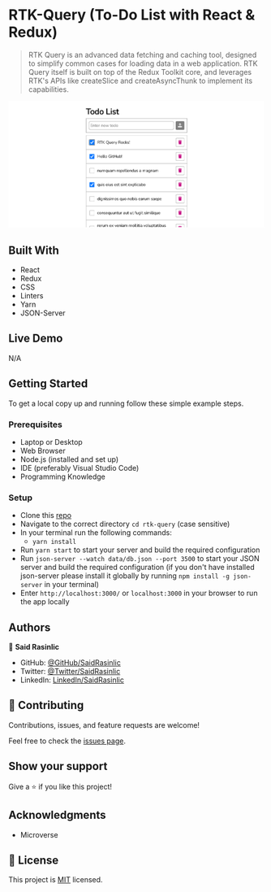 # RTK-Query (To-Do List with React & Redux)

> RTK Query is an advanced data fetching and caching tool, designed to simplify common cases for loading data in a web application. RTK Query itself is built on top of the Redux Toolkit core, and leverages RTK's APIs like createSlice and createAsyncThunk to implement its capabilities.

![screenshot](./public/Project-Snapshot.png)

## Built With

- React
- Redux
- CSS
- Linters
- Yarn
- JSON-Server

## Live Demo

N/A

## Getting Started

To get a local copy up and running follow these simple example steps.

### Prerequisites

- Laptop or Desktop
- Web Browser
- Node.js (installed and set up)
- IDE (preferably Visual Studio Code)
- Programming Knowledge

### Setup

- Clone this [repo](https://github.com/SaidRasinlic/RTK-Query)
- Navigate to the correct directory `cd rtk-query` (case sensitive)
- In your terminal run the following commands:
  - `yarn install`
- Run `yarn start` to start your server and build the required configuration
- Run `json-server --watch data/db.json --port 3500` to start your JSON server and build the required configuration (if you don't have installed json-server please install it globally by running `npm install -g json-server` in your terminal)
- Enter `http://localhost:3000/` or `localhost:3000` in your browser to run the app locally


## Authors

👤 **Said Rasinlic**

- GitHub: [@GitHub/SaidRasinlic](https://github.com/SaidRasinlic)
- Twitter: [@Twitter/SaidRasinlic](https://twitter.com/SaidRasinlic)
- LinkedIn: [LinkedIn/SaidRasinlic](https://www.linkedin.com/in/saidrasinlic)

## 🤝 Contributing

Contributions, issues, and feature requests are welcome!

Feel free to check the [issues page](../../issues/).

## Show your support

Give a ⭐️ if you like this project!

## Acknowledgments

- Microverse 

## 📝 License

This project is [MIT](LICENSE) licensed.
